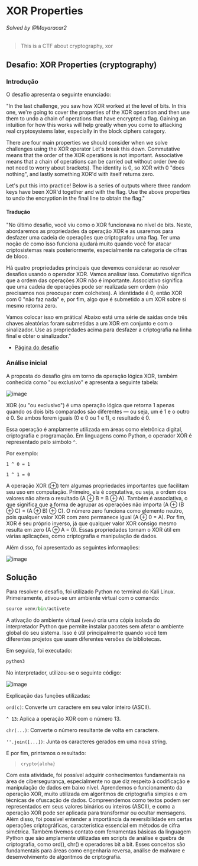 # XOR Properties
###### Solved by @Mayaracar2
> This is a CTF about cryptography, xor
## Desafio: XOR Properties (cryptography)
### Introdução
O desafio apresenta o seguinte enunciado:

"In the last challenge, you saw how XOR worked at the level of bits. In this one, we're going to cover the properties of the XOR operation and then use them to undo a chain of operations that have encrypted a flag. Gaining an intuition for how this works will help greatly when you come to attacking real cryptosystems later, especially in the block ciphers category.

There are four main properties we should consider when we solve challenges using the XOR operator
Let's break this down. Commutative means that the order of the XOR operations is not important. Associative means that a chain of operations can be carried out without order (we do not need to worry about brackets). The identity is 0, so XOR with 0 "does nothing", and lastly something XOR'd with itself returns zero.

Let's put this into practice! Below is a series of outputs where three random keys have been XOR'd together and with the flag. Use the above properties to undo the encryption in the final line to obtain the flag."


#### Tradução
"No último desafio, você viu como o XOR funcionava no nível de bits. Neste, abordaremos as propriedades da operação XOR e as usaremos para desfazer uma cadeia de operações que criptografou uma flag. Ter uma noção de como isso funciona ajudará muito quando você for atacar criptosistemas reais posteriormente, especialmente na categoria de cifras de bloco.

Há quatro propriedades principais que devemos considerar ao resolver desafios usando o operador XOR.
Vamos analisar isso. Comutativo significa que a ordem das operações XOR não é importante. Associativo significa que uma cadeia de operações pode ser realizada sem ordem (não precisamos nos preocupar com colchetes). A identidade é 0, então XOR com 0 "não faz nada" e, por fim, algo que é submetido a um XOR sobre si mesmo retorna zero.

Vamos colocar isso em prática! Abaixo está uma série de saídas onde três chaves aleatórias foram submetidas a um XOR em conjunto e com o sinalizador. Use as propriedades acima para desfazer a criptografia na linha final e obter o sinalizador."

- [Página do desafio](https://cryptohack.org/courses/intro/xor1/)

### Análise inicial
A proposta do desafio gira em torno da operação lógica XOR, também conhecida como "ou exclusivo" e apresenta a seguinte tabela:

![image](https://github.com/user-attachments/assets/ac4e9168-505a-4042-8f7f-21cecac192c1)

XOR (ou "ou exclusivo") é uma operação lógica que retorna 1 apenas quando os dois bits comparados são diferentes — ou seja, um é 1 e o outro é 0. Se ambos forem iguais (0 e 0 ou 1 e 1), o resultado é 0.

Essa operação é amplamente utilizada em áreas como eletrônica digital, criptografia e programação. Em linguagens como Python, o operador XOR é representado pelo símbolo `^`.

Por exemplo:

`1 ^ 0 = 1`

`1 ^ 1 = 0`

A operação XOR (⊕) tem algumas propriedades importantes que facilitam seu uso em computação. Primeiro, ela é comutativa, ou seja, a ordem dos valores não altera o resultado (A ⊕ B = B ⊕ A). Também é associativa, o que significa que a forma de agrupar as operações não importa (A ⊕ (B ⊕ C) = (A ⊕ B) ⊕ C). O número zero funciona como elemento neutro, pois qualquer valor XOR com zero permanece igual (A ⊕ 0 = A). Por fim, XOR é seu próprio inverso, já que qualquer valor XOR consigo mesmo resulta em zero (A ⊕ A = 0). Essas propriedades tornam o XOR útil em várias aplicações, como criptografia e manipulação de dados.

Além disso, foi apresentado as seguintes informações:

![image](https://github.com/user-attachments/assets/c1a221b4-9e5a-4b7a-a4ca-384c195b7dcc)


## Solução
Para resolver o desafio, foi utilizado Python no terminal do Kali Linux. Primeiramente, ativou-se um ambiente virtual com o comando:

```bash.py
source venv/bin/activete
```

A ativação do ambiente virtual (`venv`) cria uma cópia isolada do interpretador Python que permite instalar pacotes sem afetar o ambiente global do seu sistema. Isso é útil principalmente quando você tem diferentes projetos que usam diferentes versões de bibliotecas.

Em seguida, foi executado:

```bash.py
python3
```
No interpretador, utilizou-se o seguinte código:

![image](https://github.com/user-attachments/assets/c8d58068-d8b4-409d-84bd-48bb210e6c6d)

Explicação das funções utilizadas:

`ord(c)`: Converte um caractere em seu valor inteiro (ASCII).

`^ 13`: Aplica a operação XOR com o número 13.

`chr(...)`: Converte o número resultante de volta em caractere.

`''.join([...])`: Junta os caracteres gerados em uma nova string.

E por fim, printamos o resultado: 

>`crypto{aloha}`

Com esta atividade, foi possível adquirir conhecimentos fundamentais na área de cibersegurança, especialmente no que diz respeito à codificação e manipulação de dados em baixo nível. Aprendemos o funcionamento da operação XOR, muito utilizada em algoritmos de criptografia simples e em técnicas de ofuscação de dados. Compreendemos como textos podem ser representados em seus valores binários ou inteiros (ASCII), e como a operação XOR pode ser aplicada para transformar ou ocultar mensagens. Além disso, foi possível entender a importância da reversibilidade em certas operações criptográficas, característica essencial em métodos de cifra simétrica. Também tivemos contato com ferramentas básicas da linguagem Python que são amplamente utilizadas em scripts de análise e quebra de criptografia, como ord(), chr() e operadores bit a bit. Esses conceitos são fundamentais para áreas como engenharia reversa, análise de malware e desenvolvimento de algoritmos de criptografia.

 
